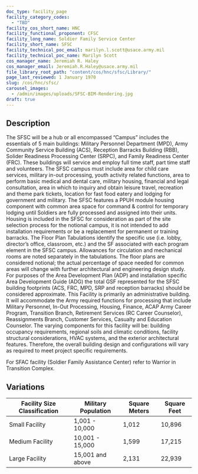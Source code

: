 ```yaml
---
doc_type: facility_page
facility_category_codes:
  - "TBD"
facility_cos_short_name: HNC
facility_functional_proponent: CFSC
facility_long_name: Soldier Family Service Center
facility_short_name: SFSC
facility_technical_poc_email: marilyn.l.scott@usace.army.mil
facility_technical_poc_name: Marilyn Scott
cos_manager_name: Jeremiah R. Haley
cos_manager_email: Jeremiah.R.Haley@usace.army.mil
file_library_root_path: "content/cos/hnc/sfsc/Library/"
page_last_reviewed: 1 January 1970
slug: /cos/hnc/sfsc/
carousel_images:
  - /admin/images/uploads/SFSC-BIM-Rendering.jpg
draft: true
---
```


## Description

The SFSC will be a hub or all encompassed “Campus” includes the essentials of 5 main buildings: Military Personnel Department (MPD), Army Community Service Building (ACS), Reception Barracks Building (RBB), Solider Readiness Processing Center (SRPC), and Family Readiness Center (FRC). These buildings will service and employ full time staff, part time staff and volunteers. The SFSC campus must include area for child care services, military in-out processing, youth activity related functions, area to perform basic medical and dental care, military housing, financial and legal consultation, area in which to inquiry and obtain leisure travel, recreation and theme park tickets, location for fast food eatery and lodging for government and military.
The SFSC features a PPUH module housing component with common area space for command & control for temporary lodging until Soldiers are fully processed and assigned into their units. Housing is included in the SFSC for consideration as part of the site selection process for the notional campus, it is not intended to add installation requirements or be a replacement for permanent or training barracks. The Floor Plan Tabulations identify the specific use (i.e. lobby, director’s office, classroom, etc.) and the SF associated with each program element in the SFSC campus. Allowances for circulation and mechanical rooms are noted separately in the tabulations. The floor plans are considered notional; the actual percentage of space needed for common areas will change with further architectural and engineering design study. For purposes of the Area Development Plan (ADP) and installation specific
Area Development Guide (ADG) the total GSF represented for the SFSC building footprints (ACS, FRC, MPD, SRP and reception barracks) should be considered approximate. This Facility is primarily an administrative building. It will accommodate the Army required functions for processing that include Military Personnel, In-Out Processing, Housing, Finance, ACAP Army Career Program, Transition Branch, Retirement Services (RC Career Counselor), Reassignments Branch, Customer Services, Casualty and Education Counselor.
The varying components for this facility will be: building occupancy requirements, regional soils and climatic conditions, facility structural considerations, HVAC systems, and the exterior architectural features. Therefore, the overall building design and configurations will vary as required to meet project specific requirements.

For SFAC facility (Soldier Family Assistance Center) refer to Warrior in Transition Complex.

## Variations

| Facility Size Classification | Military Population | ​Square Meters | Square Feet |
| ---------------------------- | ------------------- | -------------- | ----------- |
| Small​ Facility              | 1,001 - 10,000      | 1,012          | 10,896      |
| Medium​ Facility             | ​10,001 - 15,000    | ​1,599         | ​17,215     |
| Large​ Facility              | ​15,001 and above   | ​2,131         | 22,939      |
